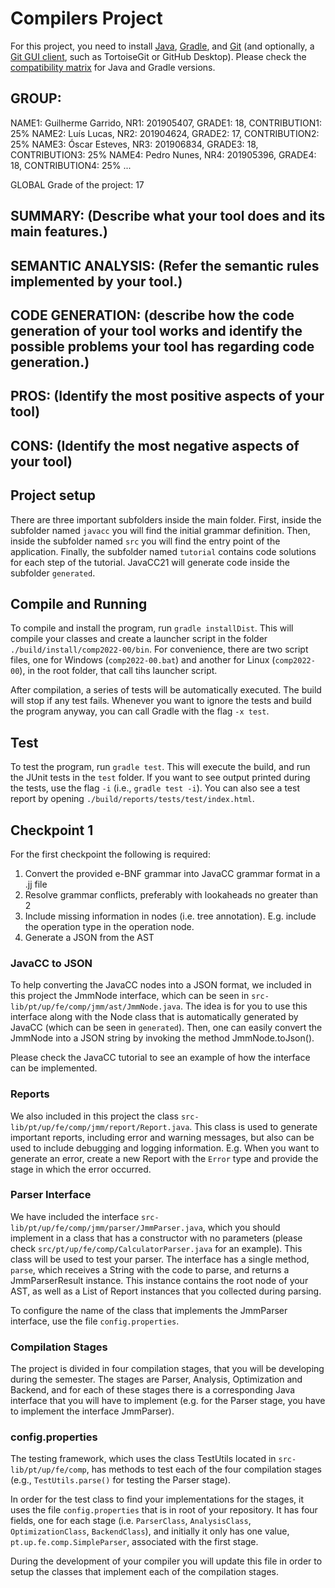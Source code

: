 # Compilers Project

For this project, you need to install [Java](https://jdk.java.net/), [Gradle](https://gradle.org/install/), and [Git](https://git-scm.com/downloads/) (and optionally, a [Git GUI client](https://git-scm.com/downloads/guis), such as TortoiseGit or GitHub Desktop). Please check the [compatibility matrix](https://docs.gradle.org/current/userguide/compatibility.html) for Java and Gradle versions.

## GROUP: <identifier of the group>

NAME1: Guilherme Garrido, NR1: 201905407, GRADE1: 18, CONTRIBUTION1: 25%
NAME2: Luís Lucas, NR2: 201904624, GRADE2: 17, CONTRIBUTION2: 25%
NAME3: Óscar Esteves, NR3: 201906834, GRADE3: 18, CONTRIBUTION3: 25%
NAME4: Pedro Nunes, NR4: 201905396, GRADE4: 18, CONTRIBUTION4: 25%
...


GLOBAL Grade of the project: 17


## SUMMARY: (Describe what your tool does and its main features.)


## SEMANTIC ANALYSIS: (Refer the semantic rules implemented by your tool.)


## CODE GENERATION: (describe how the code generation of your tool works and identify the possible problems your tool has regarding code generation.)


## PROS: (Identify the most positive aspects of your tool)


## CONS: (Identify the most negative aspects of your tool)


## Project setup

There are three important subfolders inside the main folder. First, inside the subfolder named ``javacc`` you will find the initial grammar definition. Then, inside the subfolder named ``src`` you will find the entry point of the application. Finally, the subfolder named ``tutorial`` contains code solutions for each step of the tutorial. JavaCC21 will generate code inside the subfolder ``generated``.

## Compile and Running

To compile and install the program, run ``gradle installDist``. This will compile your classes and create a launcher script in the folder ``./build/install/comp2022-00/bin``. For convenience, there are two script files, one for Windows (``comp2022-00.bat``) and another for Linux (``comp2022-00``), in the root folder, that call tihs launcher script.

After compilation, a series of tests will be automatically executed. The build will stop if any test fails. Whenever you want to ignore the tests and build the program anyway, you can call Gradle with the flag ``-x test``.

## Test

To test the program, run ``gradle test``. This will execute the build, and run the JUnit tests in the ``test`` folder. If you want to see output printed during the tests, use the flag ``-i`` (i.e., ``gradle test -i``).
You can also see a test report by opening ``./build/reports/tests/test/index.html``.

## Checkpoint 1
For the first checkpoint the following is required:

1. Convert the provided e-BNF grammar into JavaCC grammar format in a .jj file
2. Resolve grammar conflicts, preferably with lookaheads no greater than 2
3. Include missing information in nodes (i.e. tree annotation). E.g. include the operation type in the operation node.
4. Generate a JSON from the AST

### JavaCC to JSON
To help converting the JavaCC nodes into a JSON format, we included in this project the JmmNode interface, which can be seen in ``src-lib/pt/up/fe/comp/jmm/ast/JmmNode.java``. The idea is for you to use this interface along with the Node class that is automatically generated by JavaCC (which can be seen in ``generated``). Then, one can easily convert the JmmNode into a JSON string by invoking the method JmmNode.toJson().

Please check the JavaCC tutorial to see an example of how the interface can be implemented.

### Reports
We also included in this project the class ``src-lib/pt/up/fe/comp/jmm/report/Report.java``. This class is used to generate important reports, including error and warning messages, but also can be used to include debugging and logging information. E.g. When you want to generate an error, create a new Report with the ``Error`` type and provide the stage in which the error occurred.


### Parser Interface

We have included the interface ``src-lib/pt/up/fe/comp/jmm/parser/JmmParser.java``, which you should implement in a class that has a constructor with no parameters (please check ``src/pt/up/fe/comp/CalculatorParser.java`` for an example). This class will be used to test your parser. The interface has a single method, ``parse``, which receives a String with the code to parse, and returns a JmmParserResult instance. This instance contains the root node of your AST, as well as a List of Report instances that you collected during parsing.

To configure the name of the class that implements the JmmParser interface, use the file ``config.properties``.

### Compilation Stages 

The project is divided in four compilation stages, that you will be developing during the semester. The stages are Parser, Analysis, Optimization and Backend, and for each of these stages there is a corresponding Java interface that you will have to implement (e.g. for the Parser stage, you have to implement the interface JmmParser).


### config.properties

The testing framework, which uses the class TestUtils located in ``src-lib/pt/up/fe/comp``, has methods to test each of the four compilation stages (e.g., ``TestUtils.parse()`` for testing the Parser stage). 

In order for the test class to find your implementations for the stages, it uses the file ``config.properties`` that is in root of your repository. It has four fields, one for each stage (i.e. ``ParserClass``, ``AnalysisClass``, ``OptimizationClass``, ``BackendClass``), and initially it only has one value, ``pt.up.fe.comp.SimpleParser``, associated with the first stage.

During the development of your compiler you will update this file in order to setup the classes that implement each of the compilation stages.
